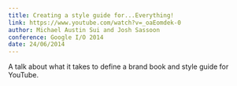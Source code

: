 ```yaml
---
title: Creating a style guide for...Everything!
link: https://www.youtube.com/watch?v=_oaEomdek-0
author: Michael Austin Sui and Josh Sassoon
conference: Google I/O 2014
date: 24/06/2014
---
```


A talk about what it  takes to define a brand book and style guide for YouTube.
